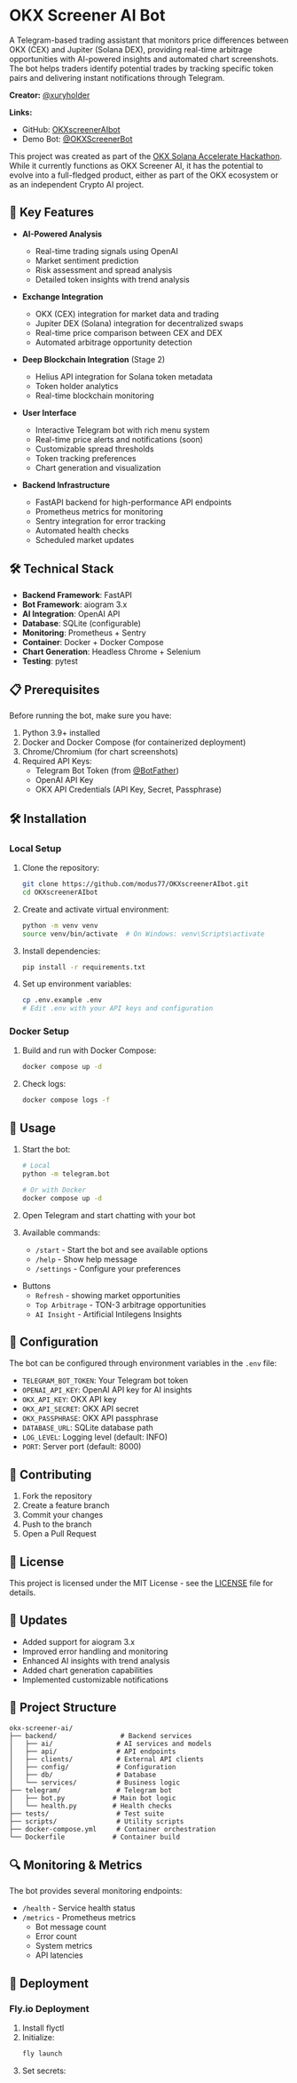# OKX Screener AI Bot

A Telegram-based trading assistant that monitors price differences between OKX (CEX) and Jupiter (Solana DEX), providing real-time arbitrage opportunities with AI-powered insights and automated chart screenshots. The bot helps traders identify potential trades by tracking specific token pairs and delivering instant notifications through Telegram.

**Creator:** [@xuryholder](https://x.com/xuryholder)

**Links:**
- GitHub: [OKXscreenerAIbot](https://github.com/modus77/OKXscreenerAIbot)
- Demo Bot: [@OKXScreenerBot](https://t.me/OKXScreenerBot)

This project was created as part of the [OKX Solana Accelerate Hackathon](https://dorahacks.io/hackathon/okx-solana-accelerate/). While it currently functions as OKX Screener AI, it has the potential to evolve into a full-fledged product, either as part of the OKX ecosystem or as an independent Crypto AI project.

## 🚀 Key Features

- **AI-Powered Analysis**
  - Real-time trading signals using OpenAI
  - Market sentiment prediction
  - Risk assessment and spread analysis
  - Detailed token insights with trend analysis

- **Exchange Integration**
  - OKX (CEX) integration for market data and trading
  - Jupiter DEX (Solana) integration for decentralized swaps
  - Real-time price comparison between CEX and DEX
  - Automated arbitrage opportunity detection

- **Deep Blockchain Integration** (Stage 2)
  - Helius API integration for Solana token metadata 
  - Token holder analytics
  - Real-time blockchain monitoring

- **User Interface**
  - Interactive Telegram bot with rich menu system
  - Real-time price alerts and notifications (soon)
  - Customizable spread thresholds
  - Token tracking preferences
  - Chart generation and visualization

- **Backend Infrastructure**
  - FastAPI backend for high-performance API endpoints
  - Prometheus metrics for monitoring
  - Sentry integration for error tracking
  - Automated health checks
  - Scheduled market updates

## 🛠 Technical Stack

- **Backend Framework**: FastAPI
- **Bot Framework**: aiogram 3.x
- **AI Integration**: OpenAI API
- **Database**: SQLite (configurable)
- **Monitoring**: Prometheus + Sentry
- **Container**: Docker + Docker Compose
- **Chart Generation**: Headless Chrome + Selenium
- **Testing**: pytest

## 📋 Prerequisites

Before running the bot, make sure you have:

1. Python 3.9+ installed
2. Docker and Docker Compose (for containerized deployment)
3. Chrome/Chromium (for chart screenshots)
4. Required API Keys:
   - Telegram Bot Token (from [@BotFather](https://t.me/BotFather))
   - OpenAI API Key
   - OKX API Credentials (API Key, Secret, Passphrase)

## 🛠 Installation

### Local Setup

1. Clone the repository:
   ```bash
   git clone https://github.com/modus77/OKXscreenerAIbot.git
   cd OKXscreenerAIbot
   ```

2. Create and activate virtual environment:
   ```bash
   python -m venv venv
   source venv/bin/activate  # On Windows: venv\Scripts\activate
   ```

3. Install dependencies:
   ```bash
   pip install -r requirements.txt
   ```

4. Set up environment variables:
   ```bash
   cp .env.example .env
   # Edit .env with your API keys and configuration
   ```

### Docker Setup

1. Build and run with Docker Compose:
   ```bash
   docker compose up -d
   ```

2. Check logs:
   ```bash
   docker compose logs -f
   ```

## 🚀 Usage

1. Start the bot:
   ```bash
   # Local
   python -m telegram.bot

   # Or with Docker
   docker compose up -d
   ```

2. Open Telegram and start chatting with your bot

3. Available commands:
   - `/start` - Start the bot and see available options
   - `/help` - Show help message
   - `/settings` - Configure your preferences
+ Buttons
  - `Refresh` - showing market opportunities
  - `Top Arbitrage` - TON-3 arbitrage opportunities
  - `AI Insight` - Artificial Intilegens Insights

## 🔧 Configuration

The bot can be configured through environment variables in the `.env` file:

- `TELEGRAM_BOT_TOKEN`: Your Telegram bot token
- `OPENAI_API_KEY`: OpenAI API key for AI insights
- `OKX_API_KEY`: OKX API key
- `OKX_API_SECRET`: OKX API secret
- `OKX_PASSPHRASE`: OKX API passphrase
- `DATABASE_URL`: SQLite database path
- `LOG_LEVEL`: Logging level (default: INFO)
- `PORT`: Server port (default: 8000)

## 🤝 Contributing

1. Fork the repository
2. Create a feature branch
3. Commit your changes
4. Push to the branch
5. Open a Pull Request

## 📝 License

This project is licensed under the MIT License - see the [LICENSE](LICENSE) file for details.

## 🔄 Updates

- Added support for aiogram 3.x
- Improved error handling and monitoring
- Enhanced AI insights with trend analysis
- Added chart generation capabilities
- Implemented customizable notifications

## 📁 Project Structure

```
okx-screener-ai/
├── backend/                # Backend services
│   ├── ai/                # AI services and models
│   ├── api/               # API endpoints
│   ├── clients/           # External API clients
│   ├── config/            # Configuration
│   ├── db/                # Database
│   └── services/          # Business logic
├── telegram/              # Telegram bot
│   ├── bot.py            # Main bot logic
│   └── health.py         # Health checks
├── tests/                 # Test suite
├── scripts/               # Utility scripts
├── docker-compose.yml     # Container orchestration
└── Dockerfile            # Container build
```

## 🔍 Monitoring & Metrics

The bot provides several monitoring endpoints:
- `/health` - Service health status
- `/metrics` - Prometheus metrics
  - Bot message count
  - Error count
  - System metrics
  - API latencies

## 🚀 Deployment

### Fly.io Deployment

1. Install flyctl
2. Initialize:
   ```bash
   fly launch
   ```
3. Set secrets:
   ```
